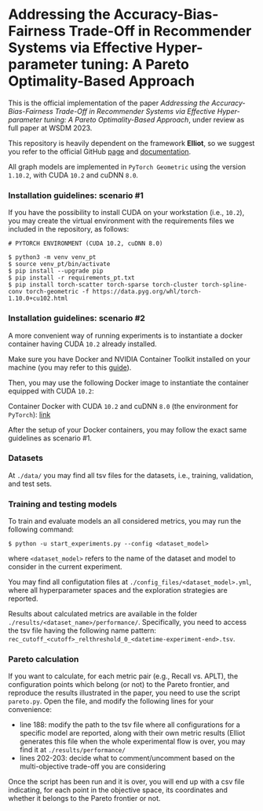 # Addressing the Accuracy-Bias-Fairness Trade-Off in Recommender Systems via Effective Hyper-parameter tuning: A Pareto Optimality-Based Approach

This is the official implementation of the paper _Addressing the Accuracy-Bias-Fairness Trade-Off in Recommender Systems via Effective Hyper-parameter tuning: A Pareto Optimality-Based Approach_, under review as full paper at WSDM 2023.

This repository is heavily dependent on the framework **Elliot**, so we suggest you refer to the official GitHub [page](https://github.com/sisinflab/elliot) and [documentation](https://elliot.readthedocs.io/en/latest/).

All graph models are implemented in `PyTorch Geometric` using the version `1.10.2`, with CUDA `10.2` and cuDNN `8.0`.

### Installation guidelines: scenario #1
If you have the possibility to install CUDA on your workstation (i.e., `10.2`), you may create the virtual environment with the requirements files we included in the repository, as follows:

```
# PYTORCH ENVIRONMENT (CUDA 10.2, cuDNN 8.0)

$ python3 -m venv venv_pt
$ source venv_pt/bin/activate
$ pip install --upgrade pip
$ pip install -r requirements_pt.txt
$ pip install torch-scatter torch-sparse torch-cluster torch-spline-conv torch-geometric -f https://data.pyg.org/whl/torch-1.10.0+cu102.html
```

### Installation guidelines: scenario #2
A more convenient way of running experiments is to instantiate a docker container having CUDA `10.2` already installed.

Make sure you have Docker and NVIDIA Container Toolkit installed on your machine (you may refer to this [guide](https://docs.nvidia.com/datacenter/cloud-native/container-toolkit/install-guide.html#installing-on-ubuntu-and-debian)).

Then, you may use the following Docker image to instantiate the container equipped with CUDA `10.2`:

Container Docker with CUDA `10.2` and cuDNN `8.0` (the environment for `PyTorch`): [link](https://hub.docker.com/layers/nvidia/cuda/10.2-cudnn8-devel-ubuntu18.04/images/sha256-3d1aefa978b106e8cbe50743bba8c4ddadacf13fe3165dd67a35e4d904f3aabe?context=explore)

After the setup of your Docker containers, you may follow the exact same guidelines as scenario #1.

### Datasets
At `./data/` you may find all tsv files for the datasets, i.e., training, validation, and test sets. 

### Training and testing models
To train and evaluate models an all considered metrics, you may run the following command:

```
$ python -u start_experiments.py --config <dataset_model>
```

where `<dataset_model>` refers to the name of the dataset and model to consider in the current experiment.

You may find all configutation files at `./config_files/<dataset_model>.yml`, where all hyperparameter spaces and the exploration strategies are reported.

Results about calculated metrics are available in the folder `./results/<dataset_name>/performance/`. Specifically, you need to access the tsv file having the following name pattern: `rec_cutoff_<cutoff>_relthreshold_0_<datetime-experiment-end>.tsv`.

### Pareto calculation
If you want to calculate, for each metric pair (e.g., Recall vs. APLT), the configuration points which belong (or not) to the Pareto frontier, and reproduce the results illustrated in the paper, you need to use the script ```pareto.py```.
Open the file, and modify the following lines for your convenience:
- line 188: modify the path to the tsv file where all configurations for a specific model are reported, along with their own metric results (Elliot generates this file when the whole experimental flow is over, you may find it at ```./results/performance/```
- lines 202-203: decide what to comment/uncomment based on the multi-objective trade-off you are considering

Once the script has been run and it is over, you will end up with a csv file indicating, for each point in the objective space, its coordinates and whether it belongs to the Pareto frontier or not.
